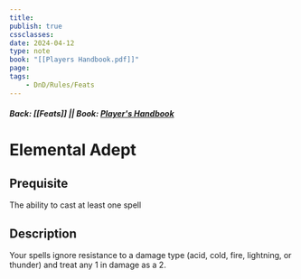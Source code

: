 ```yaml
---
title:
publish: true
cssclasses:
date: 2024-04-12
type: note
book: "[[Players Handbook.pdf]]"
page: 
tags:
    - DnD/Rules/Feats
---
```


##### Back: [[Feats]] || Book: [Player's Handbook](https://drive.google.com/drive/folders/1O5bhpYizcIT5xxAoLOuzCRht_PVS7VSG?usp=sharing)

# Elemental Adept


## Prequisite 
The ability to cast at least one spell

## Description
Your spells ignore resistance to a damage type (acid, cold, fire, lightning, or thunder) and treat any 1 in damage as a 2.